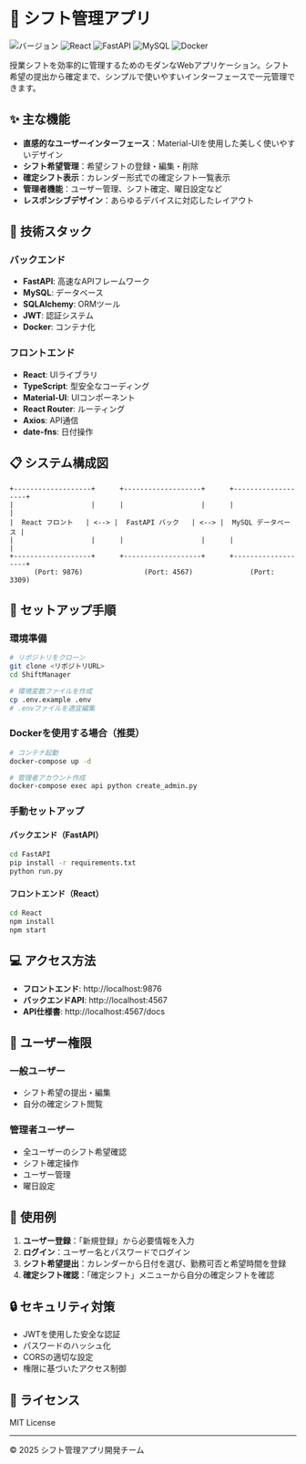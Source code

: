 # 🚀 シフト管理アプリ

![バージョン](https://img.shields.io/badge/バージョン-2.0.0-blue)
![React](https://img.shields.io/badge/フロントエンド-React-61dafb)
![FastAPI](https://img.shields.io/badge/バックエンド-FastAPI-009688)
![MySQL](https://img.shields.io/badge/データベース-MySQL-4479a1)
![Docker](https://img.shields.io/badge/環境-Docker-2496ed)

授業シフトを効率的に管理するためのモダンなWebアプリケーション。シフト希望の提出から確定まで、シンプルで使いやすいインターフェースで一元管理できます。

## ✨ 主な機能

- **直感的なユーザーインターフェース**：Material-UIを使用した美しく使いやすいデザイン
- **シフト希望管理**：希望シフトの登録・編集・削除
- **確定シフト表示**：カレンダー形式での確定シフト一覧表示
- **管理者機能**：ユーザー管理、シフト確定、曜日設定など
- **レスポンシブデザイン**：あらゆるデバイスに対応したレイアウト

## 🔧 技術スタック

### バックエンド
- **FastAPI**: 高速なAPIフレームワーク
- **MySQL**: データベース
- **SQLAlchemy**: ORMツール
- **JWT**: 認証システム
- **Docker**: コンテナ化

### フロントエンド
- **React**: UIライブラリ
- **TypeScript**: 型安全なコーディング
- **Material-UI**: UIコンポーネント
- **React Router**: ルーティング
- **Axios**: API通信
- **date-fns**: 日付操作

## 📋 システム構成図

```
+-------------------+      +-------------------+      +-------------------+
|                   |      |                   |      |                   |
|  React フロント   | <--> |  FastAPI バック   | <--> |  MySQL データベース |
|                   |      |                   |      |                   |
+-------------------+      +-------------------+      +-------------------+
      (Port: 9876)               (Port: 4567)              (Port: 3309)
```

## 🚀 セットアップ手順

### 環境準備

```bash
# リポジトリをクローン
git clone <リポジトリURL>
cd ShiftManager

# 環境変数ファイルを作成
cp .env.example .env
# .envファイルを適宜編集
```

### Dockerを使用する場合（推奨）

```bash
# コンテナ起動
docker-compose up -d

# 管理者アカウント作成
docker-compose exec api python create_admin.py
```

### 手動セットアップ

#### バックエンド（FastAPI）
```bash
cd FastAPI
pip install -r requirements.txt
python run.py
```

#### フロントエンド（React）
```bash
cd React
npm install
npm start
```

## 💻 アクセス方法

- **フロントエンド**: http://localhost:9876
- **バックエンドAPI**: http://localhost:4567
- **API仕様書**: http://localhost:4567/docs

## 👥 ユーザー権限

### 一般ユーザー
- シフト希望の提出・編集
- 自分の確定シフト閲覧

### 管理者ユーザー
- 全ユーザーのシフト希望確認
- シフト確定操作
- ユーザー管理
- 曜日設定

## 📅 使用例

1. **ユーザー登録**：「新規登録」から必要情報を入力
2. **ログイン**：ユーザー名とパスワードでログイン
3. **シフト希望提出**：カレンダーから日付を選び、勤務可否と希望時間を登録
4. **確定シフト確認**：「確定シフト」メニューから自分の確定シフトを確認

## 🔒 セキュリティ対策

- JWTを使用した安全な認証
- パスワードのハッシュ化
- CORSの適切な設定
- 権限に基づいたアクセス制御


## 📝 ライセンス

MIT License

---

© 2025 シフト管理アプリ開発チーム